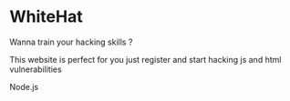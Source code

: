 # WhiteHat

Wanna train your hacking skills ?

This website is perfect for you just register and start hacking js and html vulnerabilities

Node.js
